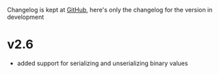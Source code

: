 Changelog is kept at [GitHub](https://github.com/Dronehub/minijson/releases),
here's only the changelog for the version in development

# v2.6

* added support for serializing and unserializing binary values
